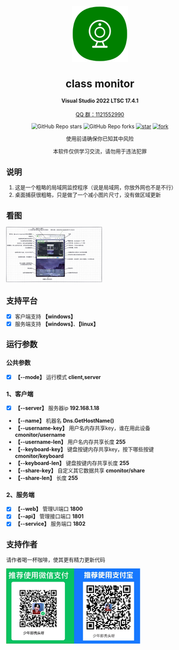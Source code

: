 
<!--
 * @Author: snltty
 * @Date: 2021-08-22 14:09:03
 * @LastEditors: snltty
 * @LastEditTime: 2022-11-21 16:36:26
 * @version: v1.0.0
 * @Descripttion: 功能说明
 * @FilePath: \client.service.ui.webd:\desktop\cminitor\README.md
-->
<div align="center">
<p><img src="./readme/logo.png" height="150"></p> 

# class monitor
#### Visual Studio 2022 LTSC 17.4.1
<a href="https://jq.qq.com/?_wv=1027&k=ucoIVfz4" target="_blank">QQ 群：1121552990</a>

![GitHub Repo stars](https://img.shields.io/github/stars/snltty/cminitor?style=social)
![GitHub Repo forks](https://img.shields.io/github/forks/snltty/cminitor?style=social)
[![star](https://gitee.com/snltty/cminitor/badge/star.svg?theme=dark)](https://gitee.com/snltty/cminitor/stargazers)
[![fork](https://gitee.com/snltty/cminitor/badge/fork.svg?theme=dark)](https://gitee.com/snltty/cminitor/members)

使用前请确保你已知其中风险

本软件仅供学习交流，请勿用于违法犯罪

</div>

## 说明
1. 这是一个粗略的局域网监控程序（说是局域网，你放外网也不是不行）
2. 桌面捕获很粗略，只是做了一个减小图片尺寸，没有做区域更新

## 看图
<p><img src="./readme/cmonitor.jpg" height="150"></p> 


## 支持平台
- [x] 客户端支持 **【windows】**
- [x] 服务端支持 **【windows】**、**【linux】**

## 运行参数

### 公共参数
- [x] **【--mode】** 运行模式 **client,server**

### 1、客户端
- [x] **【--server】** 服务器ip  **192.168.1.18**
- **【--name】** 机器名 **Dns.GetHostName()**
- **【--username-key】** 用户名内存共享key，谁在用此设备 **cmonitor/username**
- **【--username-len】** 用户名内存共享长度 **255**
- **【--keyboard-key】** 键盘按键内存共享key，按下哪些按键 **cmonitor/keyboard**
- **【--keyboard-len】** 键盘按键内存共享长度 **255**
- **【--share-key】** 自定义其它数据共享 **cmonitor/share**
- **【--share-len】** 长度 **255**

### 2、服务端
- [x] **【--web】** 管理UI端口 **1800**
- [x] **【--api】** 管理接口端口 **1801**
- [x] **【--service】** 服务端口 **1802**

## 支持作者
请作者喝一杯咖啡，使其更有精力更新代码
<p><img src="./readme/qr.jpg" width="360"></p> 
